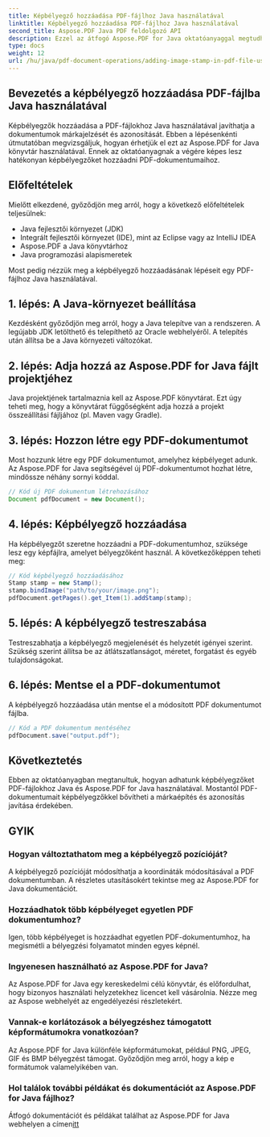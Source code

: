 ```yaml
---
title: Képbélyegző hozzáadása PDF-fájlhoz Java használatával
linktitle: Képbélyegző hozzáadása PDF-fájlhoz Java használatával
second_title: Aspose.PDF Java PDF feldolgozó API
description: Ezzel az átfogó Aspose.PDF for Java oktatóanyaggal megtudhatja, hogyan adhat hozzá képbélyegzőket PDF-fájlokhoz Java használatával.
type: docs
weight: 12
url: /hu/java/pdf-document-operations/adding-image-stamp-in-pdf-file-using-java/
---
```


## Bevezetés a képbélyegző hozzáadása PDF-fájlba Java használatával

Képbélyegzők hozzáadása a PDF-fájlokhoz Java használatával javíthatja a dokumentumok márkajelzését és azonosítását. Ebben a lépésenkénti útmutatóban megvizsgáljuk, hogyan érhetjük el ezt az Aspose.PDF for Java könyvtár használatával. Ennek az oktatóanyagnak a végére képes lesz hatékonyan képbélyegzőket hozzáadni PDF-dokumentumaihoz.

## Előfeltételek

Mielőtt elkezdené, győződjön meg arról, hogy a következő előfeltételek teljesülnek:

- Java fejlesztői környezet (JDK)
- Integrált fejlesztői környezet (IDE), mint az Eclipse vagy az IntelliJ IDEA
- Aspose.PDF a Java könyvtárhoz
- Java programozási alapismeretek

Most pedig nézzük meg a képbélyegző hozzáadásának lépéseit egy PDF-fájlhoz Java használatával.

## 1. lépés: A Java-környezet beállítása

Kezdésként győződjön meg arról, hogy a Java telepítve van a rendszeren. A legújabb JDK letölthető és telepíthető az Oracle webhelyéről. A telepítés után állítsa be a Java környezeti változókat.

## 2. lépés: Adja hozzá az Aspose.PDF for Java fájlt projektjéhez

Java projektjének tartalmaznia kell az Aspose.PDF könyvtárat. Ezt úgy teheti meg, hogy a könyvtárat függőségként adja hozzá a projekt összeállítási fájljához (pl. Maven vagy Gradle).

## 3. lépés: Hozzon létre egy PDF-dokumentumot

Most hozzunk létre egy PDF dokumentumot, amelyhez képbélyeget adunk. Az Aspose.PDF for Java segítségével új PDF-dokumentumot hozhat létre, mindössze néhány sornyi kóddal.

```java
// Kód új PDF dokumentum létrehozásához
Document pdfDocument = new Document();
```

## 4. lépés: Képbélyegző hozzáadása

Ha képbélyegzőt szeretne hozzáadni a PDF-dokumentumhoz, szüksége lesz egy képfájlra, amelyet bélyegzőként használ. A következőképpen teheti meg:

```java
// Kód képbélyegző hozzáadásához
Stamp stamp = new Stamp();
stamp.bindImage("path/to/your/image.png");
pdfDocument.getPages().get_Item(1).addStamp(stamp);
```

## 5. lépés: A képbélyegző testreszabása

Testreszabhatja a képbélyegző megjelenését és helyzetét igényei szerint. Szükség szerint állítsa be az átlátszatlanságot, méretet, forgatást és egyéb tulajdonságokat.

## 6. lépés: Mentse el a PDF-dokumentumot

A képbélyegző hozzáadása után mentse el a módosított PDF dokumentumot fájlba.

```java
// Kód a PDF dokumentum mentéséhez
pdfDocument.save("output.pdf");
```

## Következtetés

Ebben az oktatóanyagban megtanultuk, hogyan adhatunk képbélyegzőket PDF-fájlokhoz Java és Aspose.PDF for Java használatával. Mostantól PDF-dokumentumait képbélyegzőkkel bővítheti a márkaépítés és azonosítás javítása érdekében.

## GYIK

### Hogyan változtathatom meg a képbélyegző pozícióját?

A képbélyegző pozícióját módosíthatja a koordináták módosításával a PDF dokumentumban. A részletes utasításokért tekintse meg az Aspose.PDF for Java dokumentációt.

### Hozzáadhatok több képbélyeget egyetlen PDF dokumentumhoz?

Igen, több képbélyeget is hozzáadhat egyetlen PDF-dokumentumhoz, ha megismétli a bélyegzési folyamatot minden egyes képnél.

### Ingyenesen használható az Aspose.PDF for Java?

Az Aspose.PDF for Java egy kereskedelmi célú könyvtár, és előfordulhat, hogy bizonyos használati helyzetekhez licencet kell vásárolnia. Nézze meg az Aspose webhelyét az engedélyezési részletekért.

### Vannak-e korlátozások a bélyegzéshez támogatott képformátumokra vonatkozóan?

Az Aspose.PDF for Java különféle képformátumokat, például PNG, JPEG, GIF és BMP bélyegzést támogat. Győződjön meg arról, hogy a kép e formátumok valamelyikében van.

### Hol találok további példákat és dokumentációt az Aspose.PDF for Java fájlhoz?

Átfogó dokumentációt és példákat találhat az Aspose.PDF for Java webhelyen a címen[itt](https://reference.aspose.com/pdf/java/.)